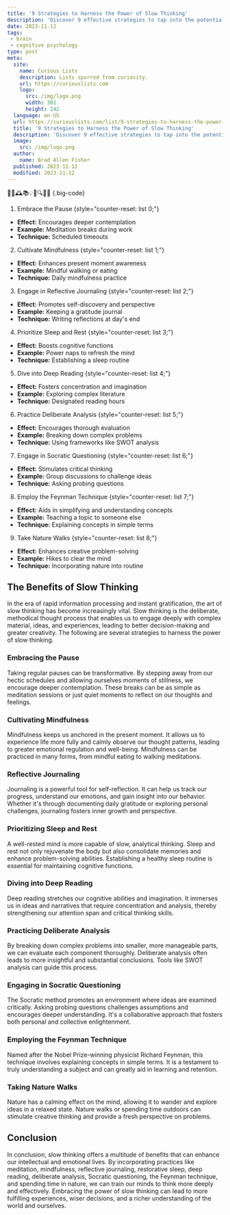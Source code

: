 ```yaml
---
title: '9 Strategies to Harness the Power of Slow Thinking'
description: 'Discover 9 effective strategies to tap into the potential of deliberate thinking. Enhance decision-making skills and embrace a curious mindset.'
date: 2023-11-12
tags:
 - brain
 - cognitive psychology
type: post
meta:
  site:
    name: Curious Lists
    description: Lists spurred from curiosity.
    url: https://curiouslists.com
    logo:
      src: /img/logo.png
      width: 301
      height: 242
  language: en-US
  url: https://curiouslists.com/list/9-strategies-to-harness-the-power-of-slow-thinking
  title: '9 Strategies to Harness the Power of Slow Thinking'
  description: 'Discover 9 effective strategies to tap into the potential of deliberate thinking. Enhance decision-making skills and embrace a curious mindset.'
  image:
    src: /img/logo.png
  author:
    name: Brad Allen Fisher
  published: 2023-11-12
  modified: 2023-11-12
---
```



🧠🐢🕰️📚💡🤔🔍🌱🛌 {.big-code}

1. Embrace the Pause {style="counter-reset: list 0;"}
  - **Effect:** Encourages deeper contemplation
  - **Example:** Meditation breaks during work
  - **Technique:** Scheduled timeouts

2. Cultivate Mindfulness {style="counter-reset: list 1;"}
  - **Effect:** Enhances present moment awareness
  - **Example:** Mindful walking or eating
  - **Technique:** Daily mindfulness practice

3. Engage in Reflective Journaling {style="counter-reset: list 2;"}
  - **Effect:** Promotes self-discovery and perspective
  - **Example:** Keeping a gratitude journal
  - **Technique:** Writing reflections at day's end

4. Prioritize Sleep and Rest {style="counter-reset: list 3;"}
  - **Effect:** Boosts cognitive functions
  - **Example:** Power naps to refresh the mind
  - **Technique:** Establishing a sleep routine

5. Dive into Deep Reading {style="counter-reset: list 4;"}
  - **Effect:** Fosters concentration and imagination
  - **Example:** Exploring complex literature
  - **Technique:** Designated reading hours

6. Practice Deliberate Analysis {style="counter-reset: list 5;"}
  - **Effect:** Encourages thorough evaluation
  - **Example:** Breaking down complex problems
  - **Technique:** Using frameworks like SWOT analysis

7. Engage in Socratic Questioning {style="counter-reset: list 6;"}
  - **Effect:** Stimulates critical thinking
  - **Example:** Group discussions to challenge ideas
  - **Technique:** Asking probing questions

8. Employ the Feynman Technique {style="counter-reset: list 7;"}
  - **Effect:** Aids in simplifying and understanding concepts
  - **Example:** Teaching a topic to someone else
  - **Technique:** Explaining concepts in simple terms

9. Take Nature Walks {style="counter-reset: list 8;"}
  - **Effect:** Enhances creative problem-solving
  - **Example:** Hikes to clear the mind
  - **Technique:** Incorporating nature into routine


## The Benefits of Slow Thinking

In the era of rapid information processing and instant gratification, the art of slow thinking has become increasingly vital. Slow thinking is the deliberate, methodical thought process that enables us to engage deeply with complex material, ideas, and experiences, leading to better decision-making and greater creativity. The following are several strategies to harness the power of slow thinking.

### Embracing the Pause

Taking regular pauses can be transformative. By stepping away from our hectic schedules and allowing ourselves moments of stillness, we encourage deeper contemplation. These breaks can be as simple as meditation sessions or just quiet moments to reflect on our thoughts and feelings.

### Cultivating Mindfulness

Mindfulness keeps us anchored in the present moment. It allows us to experience life more fully and calmly observe our thought patterns, leading to greater emotional regulation and well-being. Mindfulness can be practiced in many forms, from mindful eating to walking meditations.

### Reflective Journaling

Journaling is a powerful tool for self-reflection. It can help us track our progress, understand our emotions, and gain insight into our behavior. Whether it's through documenting daily gratitude or exploring personal challenges, journaling fosters inner growth and perspective.

### Prioritizing Sleep and Rest

A well-rested mind is more capable of slow, analytical thinking. Sleep and rest not only rejuvenate the body but also consolidate memories and enhance problem-solving abilities. Establishing a healthy sleep routine is essential for maintaining cognitive functions.

### Diving into Deep Reading

Deep reading stretches our cognitive abilities and imagination. It immerses us in ideas and narratives that require concentration and analysis, thereby strengthening our attention span and critical thinking skills.

### Practicing Deliberate Analysis

By breaking down complex problems into smaller, more manageable parts, we can evaluate each component thoroughly. Deliberate analysis often leads to more insightful and substantial conclusions. Tools like SWOT analysis can guide this process.

### Engaging in Socratic Questioning

The Socratic method promotes an environment where ideas are examined critically. Asking probing questions challenges assumptions and encourages deeper understanding. It's a collaborative approach that fosters both personal and collective enlightenment.

### Employing the Feynman Technique

Named after the Nobel Prize-winning physicist Richard Feynman, this technique involves explaining concepts in simple terms. It is a testament to truly understanding a subject and can greatly aid in learning and retention.

### Taking Nature Walks

Nature has a calming effect on the mind, allowing it to wander and explore ideas in a relaxed state. Nature walks or spending time outdoors can stimulate creative thinking and provide a fresh perspective on problems.

## Conclusion

In conclusion, slow thinking offers a multitude of benefits that can enhance our intellectual and emotional lives. By incorporating practices like meditation, mindfulness, reflective journaling, restorative sleep, deep reading, deliberate analysis, Socratic questioning, the Feynman technique, and spending time in nature, we can train our minds to think more deeply and effectively. Embracing the power of slow thinking can lead to more fulfilling experiences, wiser decisions, and a richer understanding of the world and ourselves.